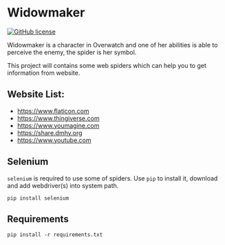 # Widowmaker

[![GitHub license](https://img.shields.io/github/license/peitaosu/Widowmaker.svg)](https://github.com/peitaosu/Widowmaker/blob/master/LICENSE)

Widowmaker is a character in Overwatch and one of her abilities is able to perceive the enemy, the spider is her symbol.

This project will contains some web spiders which can help you to get information from website.

## Website List:
* https://www.flaticon.com
* https://www.thingiverse.com
* https://www.youmagine.com
* https://share.dmhy.org
* https://www.youtube.com

## Selenium

`selenium` is required to use some of spiders. Use `pip` to install it, download and add webdriver(s) into system path.

```
pip install selenium
```

## Requirements

```
pip install -r requirements.txt
```
